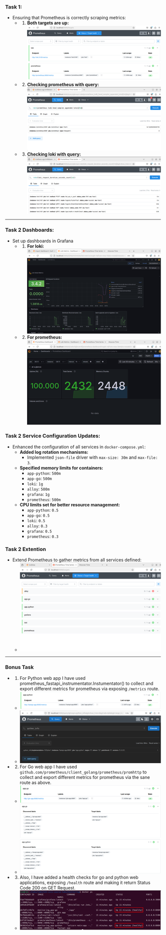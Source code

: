 ### Task 1:
- Ensuring that Prometheus is correctly scraping metrics:
  - 1. **Both targets are up:** ![alt text](image-8.png)
  - 2. **Checking prometheus with query:** ![alt text](image-5.png)
  - 3. **Checking loki with query:** ![alt text](image-6.png)

---

### Task 2 Dashboards:
- Set up dashboards in Grafana
  - 1. **For loki:** ![alt text](image-7.png)
  - 2. **For prometheus:** ![alt text](image-9.png)

### Task 2 Service Configuration Updates:
- Enhanced the configuration of all services in `docker-compose.yml`:
  - **Added log rotation mechanisms:**
    - Implemented `json-file` driver with `max-size: 30m` and `max-file: 3`.
  - **Specified memory limits for containers:**
    - `app-python`: `500m`
    - `app-go`: `500m`
    - `loki`: `1g`
    - `alloy`: `500m`
    - `grafana`: `1g`
    - `prometheus`: `500m`
  - **CPU limits set for better resource management:**
    - `app-python`: `0.5`
    - `app-go`: `0.5`
    - `loki`: `0.5`
    - `alloy`: `0.3`
    - `grafana`: `0.5`
    - `prometheus`: `0.3`

### Task 2 Extention
- Extend Prometheus to gather metrics from all services defined:
  - ![alt text](image-10.png)

---

### Bonus Task
- 1. For Python web app I have used prometheus_fastapi_instrumentator.Instumentator() to collect and export different metrics for prometheus via exposing `/metrics` route.
  - ![alt text](image-12.png)
  - ![alt text](image-14.png)
- 2. For Go web app I have used `github.com/prometheus/client_golang/prometheus/promhttp` to collect and export different metrics for prometheus via the sane route as above.
  - ![alt text](image-11.png)
  - ![alt text](image-13.png)
- 3. Also, I have added a health checks for go and python web applications, exposing `/health` route and making it return Status Code 200 on GET Request.
  - ![alt text](image-15.png)
